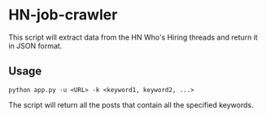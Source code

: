 # HN-job-crawler

This script will extract data from the HN Who's Hiring threads and return it in JSON format.

## Usage

```
python app.py -u <URL> -k <keyword1, keyword2, ...>
```

The script will return all the posts that contain all the specified keywords.
